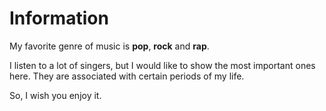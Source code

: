 ﻿<script>
	function hasNavigation() { return false; }
    function getTitle() { return "Music"; }

	function onPageLoad(){
		addArtist("AsperX", "asperx", 
			"bad_trip", "Bad Trip",
			"kosmos", "Космос",
			"sumashedshim_vhod_besplatno", "Сумасшедшим вход бесплатно"
		);
		addArtist("Лжедмитрий IV", "ljedmitriy", 
			"ljeblagodat", "Лжеблагодать",
			"bitva", "Битва",
			"helltrigger", "Хэллтриггер"
		);
		addArtist("Lodoss", "lodoss", 
			"vosmorka", "Восьмёрка",
			"megalodon", "Мегалодон",
			"jguchie", "Жгучие"
		);
		addArtist("Обстоятельства", "obstoyatelstva", 
			"v_moih_glazah", "В моих глазах",
			"stonut_minuti", "Стонут минуты",
			"zavodnoy_apelsin", "Заводной апельсин"
		);
		addArtist("ZOLOTO", "zoloto", 
			"poka", "Пока",
			"ulitsi_jdali", "Улицы ждали",
			"pmml", "PMML"
		);
		addArtist("Jubilee", "jubilee", 
			"kladbiche_imeni_menya", "Кладбище имени меня",
			"poisk", "Поиск",
			"bolno", "Больно"
		);
	}

	function addArtist(name, id, mus1, mus1_title, mus2, mus2_title, mus3, mus3_title){
		findById("artists").innerHTML += `
			<div class="artist table">
				<div class="aspect-ratio">
					<img src="resources/profile/music/${id}/image.jpg" id="image"/>
				</div>
				<div id="samples">
					<h1 id="${id}">${name}</h1>

					<music-player src="resources/profile/music/${id}/${mus1}.mp3" playlist="${id}" name="${mus1_title}" singer="${name}" class="music"></music-player>
					<music-player src="resources/profile/music/${id}/${mus2}.mp3" playlist="${id}" name="${mus2_title}" singer="${name}" class="music"></music-player>
					<music-player src="resources/profile/music/${id}/${mus3}.mp3" playlist="${id}" name="${mus3_title}" singer="${name}" class="music"></music-player>
				</div>
			</div>
			<hr/>
		`
	}
</script>

<style>

.artist {
	gap: 5pt 30pt;
	justify-content: center;
}

.artist .aspect-ratio {
	width: 260pt;
	position: relative;
				
}

artist. .aspect-ratio:before {
	content: "";
	display: block;
	padding-top: 100%;
}

.artist #image {
	position: absolute;
	top: 0;
	bottom: 0;
	left: 0;
	right: 0;

	width: 100%;
	height: 100%;
	display: inline-block;
	vertical-align: top;
	background: rgba(0, 0, 0, 0) !important;
	border-radius: 50%;
	object-fit: cover;
	animation-duration: 0.8s;
  	animation-name: fade;
}

.artist h1 {
	font-size: 34pt !important;
	margin-bottom: 0pt !important;
	margin-top: 0pt !important;
}

.artist #samples {
	width: 270pt;
}

.music {
	margin-bottom: 8pt;
	width: 100%;
}

</style>

# Information

My favorite genre of music is **pop**, **rock** and **rap**. 

I listen to a lot of singers, but I would like to show the most important ones here. They are associated with certain periods of my life. 

So, I wish you enjoy it. 

<div class="page-separator-close"></div>
<br/>
<div id="artists"></div>
